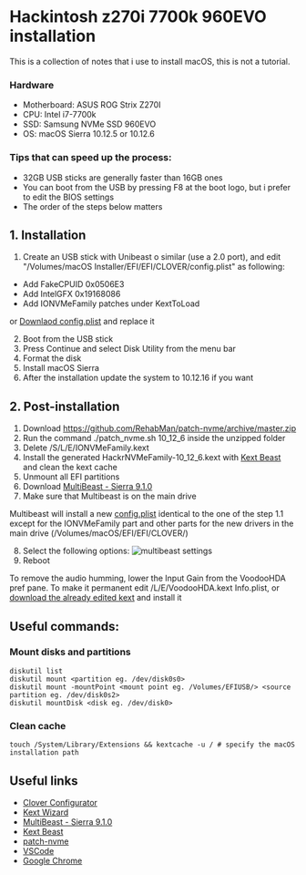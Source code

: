 # Hackintosh z270i 7700k 960EVO installation

This is a collection of notes that i use to install macOS, this is not a tutorial.

### Hardware
- Motherboard: ASUS ROG Strix Z270I
- CPU: Intel i7-7700k
- SSD: Samsung NVMe SSD 960EVO
- OS: macOS Sierra 10.12.5 or 10.12.6

### Tips that can speed up the process:
- 32GB USB sticks are generally faster than 16GB ones
- You can boot from the USB by pressing F8 at the boot logo, but i prefer to edit the BIOS settings
- The order of the steps below matters



## 1. Installation
1. Create an USB stick with Unibeast o similar (use a 2.0 port), and edit "/Volumes/macOS Installer/EFI/EFI/CLOVER/config.plist" as following:
 - Add FakeCPUID 0x0506E3
 - Add IntelGFX 0x19168086
 - Add IONVMeFamily patches under KextToLoad

 or [Downlaod config.plist](https://raw.githubusercontent.com/fttx/hackintosh-z270i-7700k-960EVO/master/config/config.nvme.patch.plist) and replace it

2. Boot from the USB stick
3. Press Continue and select Disk Utility from the menu bar
4. Format the disk
5. Install macOS Sierra
6. After the installation update the system to 10.12.16 if you want

## 2. Post-installation
1. Download https://github.com/RehabMan/patch-nvme/archive/master.zip
2. Run the command ./patch_nvme.sh 10_12_6 inside the unzipped folder 
3. Delete /S/L/E/IONVMeFamily.kext
4. Install the generated HackrNVMeFamily-10_12_6.kext with [Kext Beast](https://www.tonymacx86.com/resources/kextbeast-2-0-1.310/) and clean the kext cache
5. Unmount all EFI partitions
6. Download [MultiBeast - Sierra 9.1.0](https://www.tonymacx86.com/resources/multibeast-sierra-9-1-0.334/download?version=155)
7. Make sure that Multibeast is on the main drive
 
 Multibeast will install a new [config.plist](https://raw.githubusercontent.com/fttx/hackintosh-z270i-7700k-960EVO/master/config/config.clover.no.nvme.patch.plist) identical to the one of the step 1.1 except for the IONVMeFamily part and other parts for the new drivers in the main drive (/Volumes/macOS/EFI/EFI/CLOVER/)
 
8. Select the following options:
![multibeast settings](https://raw.githubusercontent.com/fttx/hackintosh-z270i-7700k-960EVO/master/img/multibeast.png "Multibeast settings")
9. Reboot	

To remove the audio humming, lower the Input Gain from the VoodooHDA pref pane.
To make it permanent edit /L/E/VoodooHDA.kext Info.plist, or [download the already edited kext](https://github.com/fttx/hackintosh-z270i-7700k-960EVO/tree/master/kext/VoodooHDA.kext) and install it

## Useful commands:

### Mount disks and partitions
```
diskutil list
diskutil mount <partition eg. /dev/disk0s0>
diskutil mount -mountPoint <mount point eg. /Volumes/EFIUSB/> <source partition eg. /dev/disk0s2>
diskutil mountDisk <disk eg. /dev/disk0>
```

### Clean cache
```
touch /System/Library/Extensions && kextcache -u / # specify the macOS installation path
```

## Useful links
- [Clover Configurator](http://mackie100projects.altervista.org/download-mac.php?version=classic)
- [Kext Wizard](http://wizards.osxlatitude.com/kext/download.html)
- [MultiBeast - Sierra 9.1.0](https://www.tonymacx86.com/resources/multibeast-sierra-9-1-0.334/download?version=155)
- [Kext Beast](https://www.tonymacx86.com/resources/kextbeast-2-0-1.310/) 
- [patch-nvme](https://github.com/RehabMan/patch-nvme/archive/master.zip)
- [VSCode](https://code.visualstudio.com/docs/?dv=osx)
- [Google Chrome](https://www.google.it/chrome/browser/desktop/index.html)
